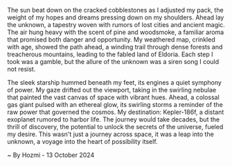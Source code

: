 
The sun beat down on the cracked cobblestones as I adjusted my pack, the weight of my hopes and dreams pressing down on my shoulders.  Ahead lay the unknown, a tapestry woven with rumors of lost cities and ancient magic.  The air hung heavy with the scent of pine and woodsmoke, a familiar aroma that promised both danger and opportunity.  My weathered map, crinkled with age, showed the path ahead, a winding trail through dense forests and treacherous mountains, leading to the fabled land of Eldoria.  Each step I took was a gamble, but the allure of the unknown was a siren song I could not resist. 

The sleek starship hummed beneath my feet, its engines a quiet symphony of power.  My gaze drifted out the viewport, taking in the swirling nebulae that painted the vast canvas of space with vibrant hues.  Ahead, a colossal gas giant pulsed with an ethereal glow, its swirling storms a reminder of the raw power that governed the cosmos.  My destination: Kepler-186f, a distant exoplanet rumored to harbor life.  The journey would take decades, but the thrill of discovery, the potential to unlock the secrets of the universe, fueled my desire.  This wasn't just a journey across space, it was a leap into the unknown, a voyage into the heart of possibility itself. 

~ By Hozmi - 13 October 2024
